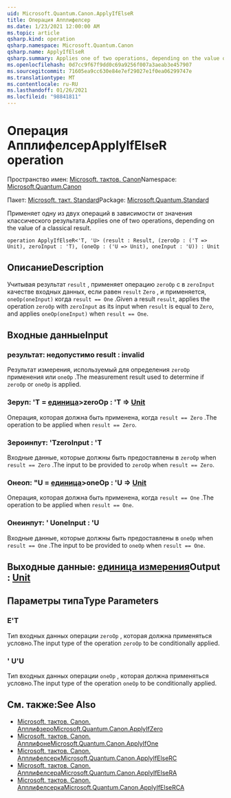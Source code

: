 ```yaml
---
uid: Microsoft.Quantum.Canon.ApplyIfElseR
title: Операция Апплифелсер
ms.date: 1/23/2021 12:00:00 AM
ms.topic: article
qsharp.kind: operation
qsharp.namespace: Microsoft.Quantum.Canon
qsharp.name: ApplyIfElseR
qsharp.summary: Applies one of two operations, depending on the value of a classical result.
ms.openlocfilehash: 0d7cc9f67f9dd0c69a9256f007a3aeab3e457907
ms.sourcegitcommit: 71605ea9cc630e84e7ef29027e1f0ea06299747e
ms.translationtype: MT
ms.contentlocale: ru-RU
ms.lasthandoff: 01/26/2021
ms.locfileid: "98841811"
---
```

# <a name="applyifelser-operation"></a><span data-ttu-id="94a4e-102">Операция Апплифелсер</span><span class="sxs-lookup"><span data-stu-id="94a4e-102">ApplyIfElseR operation</span></span>

<span data-ttu-id="94a4e-103">Пространство имен: [Microsoft. тактов. Canon](xref:Microsoft.Quantum.Canon)</span><span class="sxs-lookup"><span data-stu-id="94a4e-103">Namespace: [Microsoft.Quantum.Canon](xref:Microsoft.Quantum.Canon)</span></span>

<span data-ttu-id="94a4e-104">Пакет: [Microsoft. такт. Standard](https://nuget.org/packages/Microsoft.Quantum.Standard)</span><span class="sxs-lookup"><span data-stu-id="94a4e-104">Package: [Microsoft.Quantum.Standard](https://nuget.org/packages/Microsoft.Quantum.Standard)</span></span>


<span data-ttu-id="94a4e-105">Применяет одну из двух операций в зависимости от значения классического результата.</span><span class="sxs-lookup"><span data-stu-id="94a4e-105">Applies one of two operations, depending on the value of a classical result.</span></span>

```qsharp
operation ApplyIfElseR<'T, 'U> (result : Result, (zeroOp : ('T => Unit), zeroInput : 'T), (oneOp : ('U => Unit), oneInput : 'U)) : Unit
```


## <a name="description"></a><span data-ttu-id="94a4e-106">Описание</span><span class="sxs-lookup"><span data-stu-id="94a4e-106">Description</span></span>

<span data-ttu-id="94a4e-107">Учитывая результат `result` , применяет операцию `zeroOp` с в `zeroInput` качестве входных данных, если равен `result` `Zero` , и применяется, `oneOp(oneInput)` когда `result == One` .</span><span class="sxs-lookup"><span data-stu-id="94a4e-107">Given a result `result`, applies the operation `zeroOp` with `zeroInput` as its input when `result` is equal to `Zero`, and applies `oneOp(oneInput)` when `result == One`.</span></span>

## <a name="input"></a><span data-ttu-id="94a4e-108">Входные данные</span><span class="sxs-lookup"><span data-stu-id="94a4e-108">Input</span></span>

### <a name="result--__invalidresult__"></a><span data-ttu-id="94a4e-109">результат: __недопустимо <Result>__</span><span class="sxs-lookup"><span data-stu-id="94a4e-109">result : __invalid<Result>__</span></span>

<span data-ttu-id="94a4e-110">Результат измерения, используемый для определения `zeroOp` применения или `oneOp` .</span><span class="sxs-lookup"><span data-stu-id="94a4e-110">The measurement result used to determine if `zeroOp` or `oneOp` is applied.</span></span>


### <a name="zeroop--t--unit"></a><span data-ttu-id="94a4e-111">Зеруп: 'T = [единица](xref:microsoft.quantum.lang-ref.unit)></span><span class="sxs-lookup"><span data-stu-id="94a4e-111">zeroOp : 'T => [Unit](xref:microsoft.quantum.lang-ref.unit)</span></span> 

<span data-ttu-id="94a4e-112">Операция, которая должна быть применена, когда `result == Zero` .</span><span class="sxs-lookup"><span data-stu-id="94a4e-112">The operation to be applied when `result == Zero`.</span></span>


### <a name="zeroinput--t"></a><span data-ttu-id="94a4e-113">Зероинпут: 'T</span><span class="sxs-lookup"><span data-stu-id="94a4e-113">zeroInput : 'T</span></span>

<span data-ttu-id="94a4e-114">Входные данные, которые должны быть предоставлены в `zeroOp` when `result == Zero` .</span><span class="sxs-lookup"><span data-stu-id="94a4e-114">The input to be provided to `zeroOp` when `result == Zero`.</span></span>


### <a name="oneop--u--unit"></a><span data-ttu-id="94a4e-115">Онеоп: "U = [единица](xref:microsoft.quantum.lang-ref.unit)></span><span class="sxs-lookup"><span data-stu-id="94a4e-115">oneOp : 'U => [Unit](xref:microsoft.quantum.lang-ref.unit)</span></span> 

<span data-ttu-id="94a4e-116">Операция, которая должна быть применена, когда `result == One` .</span><span class="sxs-lookup"><span data-stu-id="94a4e-116">The operation to be applied when `result == One`.</span></span>


### <a name="oneinput--u"></a><span data-ttu-id="94a4e-117">Онеинпут: ' U</span><span class="sxs-lookup"><span data-stu-id="94a4e-117">oneInput : 'U</span></span>

<span data-ttu-id="94a4e-118">Входные данные, которые должны быть предоставлены в `oneOp` when `result == One` .</span><span class="sxs-lookup"><span data-stu-id="94a4e-118">The input to be provided to `oneOp` when `result == One`.</span></span>



## <a name="output--unit"></a><span data-ttu-id="94a4e-119">Выходные данные: [единица измерения](xref:microsoft.quantum.lang-ref.unit)</span><span class="sxs-lookup"><span data-stu-id="94a4e-119">Output : [Unit](xref:microsoft.quantum.lang-ref.unit)</span></span>



## <a name="type-parameters"></a><span data-ttu-id="94a4e-120">Параметры типа</span><span class="sxs-lookup"><span data-stu-id="94a4e-120">Type Parameters</span></span>

### <a name="t"></a><span data-ttu-id="94a4e-121">Е</span><span class="sxs-lookup"><span data-stu-id="94a4e-121">'T</span></span>

<span data-ttu-id="94a4e-122">Тип входных данных операции `zeroOp` , которая должна применяться условно.</span><span class="sxs-lookup"><span data-stu-id="94a4e-122">The input type of the operation `zeroOp` to be conditionally applied.</span></span>
### <a name="u"></a><span data-ttu-id="94a4e-123">' U</span><span class="sxs-lookup"><span data-stu-id="94a4e-123">'U</span></span>

<span data-ttu-id="94a4e-124">Тип входных данных операции `oneOp` , которая должна применяться условно.</span><span class="sxs-lookup"><span data-stu-id="94a4e-124">The input type of the operation `oneOp` to be conditionally applied.</span></span>

## <a name="see-also"></a><span data-ttu-id="94a4e-125">См. также:</span><span class="sxs-lookup"><span data-stu-id="94a4e-125">See Also</span></span>

- [<span data-ttu-id="94a4e-126">Microsoft. тактов. Canon. Апплифзеро</span><span class="sxs-lookup"><span data-stu-id="94a4e-126">Microsoft.Quantum.Canon.ApplyIfZero</span></span>](xref:Microsoft.Quantum.Canon.ApplyIfZero)
- [<span data-ttu-id="94a4e-127">Microsoft. тактов. Canon. Апплифоне</span><span class="sxs-lookup"><span data-stu-id="94a4e-127">Microsoft.Quantum.Canon.ApplyIfOne</span></span>](xref:Microsoft.Quantum.Canon.ApplyIfOne)
- [<span data-ttu-id="94a4e-128">Microsoft. тактов. Canon. Апплифелсерк</span><span class="sxs-lookup"><span data-stu-id="94a4e-128">Microsoft.Quantum.Canon.ApplyIfElseRC</span></span>](xref:Microsoft.Quantum.Canon.ApplyIfElseRC)
- [<span data-ttu-id="94a4e-129">Microsoft. тактов. Canon. Апплифелсера</span><span class="sxs-lookup"><span data-stu-id="94a4e-129">Microsoft.Quantum.Canon.ApplyIfElseRA</span></span>](xref:Microsoft.Quantum.Canon.ApplyIfElseRA)
- [<span data-ttu-id="94a4e-130">Microsoft. тактов. Canon. Апплифелсерка</span><span class="sxs-lookup"><span data-stu-id="94a4e-130">Microsoft.Quantum.Canon.ApplyIfElseRCA</span></span>](xref:Microsoft.Quantum.Canon.ApplyIfElseRCA)